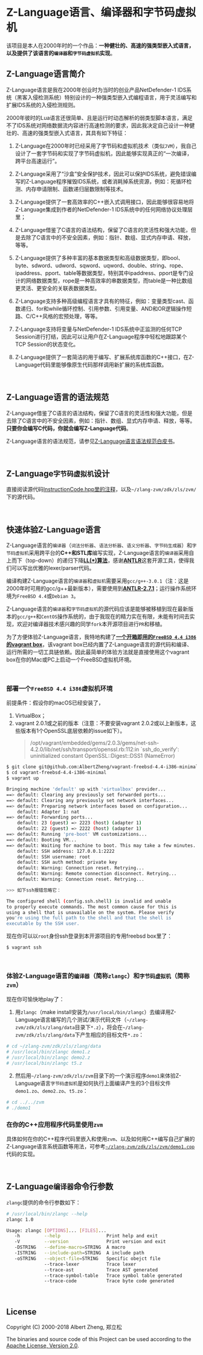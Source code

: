 # Z-Language语言、编译器和字节码虚拟机

该项目是本人在2000年时的一个作品：**一种健壮的、高速的强类型嵌入式语言，以及提供了该语言的`编译器`和`字节码虚拟机`实现**。

## Z-Language语言简介

Z-Language语言是我在2000年创业时为当时的创业产品NetDefender-1 IDS系统（黑客入侵检测系统）特别设计的一种强类型嵌入式编程语言，用于灵活编写和扩展IDS系统的入侵检测规则。

2000年彼时的Lua语言还很简单、且是运行时动态解析的弱类型脚本语言，满足不了IDS系统对网络数据流内容进行高速检测的要求，因此我决定自己设计一种健壮的、高速的强类型嵌入式语言，其具有如下特征：

1. Z-Language在2000年时已经采用了字节码和虚拟机技术（类似`JVM`），我自己设计了一套字节码和实现了字节码虚拟机，因此能够实现真正的“一次编译，跨平台高速运行”。

2. Z-Language采用了“沙盒”安全保护技术，因此可以保护IDS系统，避免错误编写的Z-Language程序摧毁IDS系统，或者消耗掉系统资源，例如：死循环检测、内存申请限制、函数递归层数限制等技术。

3. Z-Language提供了一套高效率的C++嵌入式调用接口，因此能够很容易地将Z-Language集成到作者的NetDefender-1 IDS系统中的任何网络协议处理层里；

4. Z-Language借鉴了C语言的语法结构，保留了C语言的灵活性和强大功能，但是去除了C语言中的不安全因素，例如：指针、数组、显式内存申请、释放，等等。

5. Z-Language提供了多种丰富的基本数据类型和高级数据类型，即bool、byte、sdword、udword、sqword、uqword、double、string、rope、ipaddress、pport、table等数据类型，特别其中ipaddress、pport是专门设计的网络数据类型，rope是一种高效率的串数据类型，而table是一种比数组更灵活、更安全的关联表数据类型。

6. Z-Language支持多种高级编程语言才具有的特征，例如：变量类型cast、函数递归、for和while循环控制、引用参数、引用变量、AND和OR逻辑操作短路、C/C++风格的宏预处理，等等。

7. Z-Language支持将变量与NetDefender-1 IDS系统中正监测的任何TCP Session进行打结，因此可以让用户在Z-Language程序中轻松地跟踪某个TCP Session的状态变化。

8. Z-Language提供了一套简洁的用于编写、扩展系统库函数的C++接口，在Z-Language代码里能够像原生代码那样调用新扩展的系统库函数。

<br>

## Z-Language语言的语法规范

Z-Language借鉴了C语言的语法结构，保留了C语言的灵活性和强大功能，但是去除了C语言中的不安全因素，例如：指针、数组、显式内存申请、释放，等等。**只要你会编写C代码，你就会编写Z-Language代码**。

Z-Language语言的语法规范，请参见[Z-Language语言语法规范白皮书](/doc/Z-Language语言语法规范白皮书.pdf)。

<br>

## Z-Language`字节码虚拟机`设计

直接阅读源代码[InstructionCode.hpp里的注释](https://github.com/AlbertZheng/zlang-zvm/blob/master/zdk/zls/zvm/InstructionCode.hpp)，以及`~/zlang-zvm/zdk/zls/zvm/`下的源代码。

<br>

## 快速体验Z-Language语言

Z-Language语言的`编译器`（`词法分析器`、`语法分析器`、`语义分析器`、`字节码生成器`）和`字节码虚拟机`采用跨平台的**C++**和**STL库**编写实现，Z-Language语言的`编译器`采用自上而下（top-down）的递归下降[**LL(*)算法**](https://en.wikipedia.org/wiki/LL_parser)，感谢[**ANTLR**](http://www.antlr.org/)这套开源工具，使得我们可以写出优雅的lexer/parser代码。

编译构建Z-Language语言的`编译器`和`虚拟机`需要采用`gcc/g++-3.0.1`（注：这是2000年时可用的gcc/g++最新版本），需要使用到[**ANTLR-2.7.1**](http://www.antlr2.org)；运行操作系统环境为`FreeBSD 4.4`或`Debian 3`。

Z-Language语言的`编译器`和`字节码虚拟机`的源代码应该是能够被移植到现在最新版本的`gcc/g++`和`CentOS`操作系统的，由于我现在的精力实在有限，未能有时间去实现，欢迎对编译器技术感兴趣的同学`fork`本开源项目进行`PR`和移植。

为了方便体验Z-Language语言，我特地构建了[**一个开箱即用的`FreeBSD 4.4 i386`的vagrant box**](https://github.com/AlbertZheng/vagrant-freebsd-4.4-i386-minimal)，该vagrant box已经内置了Z-Language语言的源代码和编译、运行所需的一切工具链依赖。因此最简单的体验方法就是直接使用这个vagrant box在你的Mac或PC上启动一个FreeBSD虚拟机环境。

<br>

### 部署一个`FreeBSD 4.4 i386`虚拟机环境

前提条件：假设你的macOS已经安装了，
1. VirtualBox；
2. vagrant 2.0.1或之前的版本（注意：不要安装vagrant 2.0.2或以上新版本，这些版本有1个OpenSSL底层依赖的issue如下）。
    > /opt/vagrant/embedded/gems/2.0.3/gems/net-ssh-4.2.0/lib/net/ssh/transport/openssl.rb:112:in `ssh_do_verify':
    > uninitialized constant OpenSSL::Digest::DSS1 (NameError)

```bash
$ git clone git@github.com:AlbertZheng/vagrant-freebsd-4.4-i386-minimal.git
$ cd vagrant-freebsd-4.4-i386-minimal
$ vagrant up

Bringing machine 'default' up with 'virtualbox' provider...
==> default: Clearing any previously set forwarded ports...
==> default: Clearing any previously set network interfaces...
==> default: Preparing network interfaces based on configuration...
    default: Adapter 1: nat
==> default: Forwarding ports...
    default: 23 (guest) => 2223 (host) (adapter 1)
    default: 22 (guest) => 2222 (host) (adapter 1)
==> default: Running 'pre-boot' VM customizations...
==> default: Booting VM...
==> default: Waiting for machine to boot. This may take a few minutes...
    default: SSH address: 127.0.0.1:2222
    default: SSH username: root
    default: SSH auth method: private key
    default: Warning: Connection reset. Retrying...
    default: Warning: Remote connection disconnect. Retrying...
    default: Warning: Connection reset. Retrying...

>>> 如下ssh报错忽略它：

The configured shell (config.ssh.shell) is invalid and unable
to properly execute commands. The most common cause for this is
using a shell that is unavailable on the system. Please verify
you're using the full path to the shell and that the shell is
executable by the SSH user.
```

现在你可以以`root`身份ssh登录到本开源项目的专用freebsd box里了：
```bash
$ vagrant ssh
```

<br>

### 体验Z-Language语言的`编译器`（简称`zlangc`）和`字节码虚拟机`（简称`zvm`）

现在你可愉快地play了：

1. 用`zlangc`（make install安装为`/usr/local/bin/zlangc`）去编译用Z-Language语言编写的几个测试/演示代码文件（`~/zlang-zvm/zdk/zls/zlang/data`目录下`*.z`），将会在`~/zlang-zvm/zdk/zls/zlang/data`下产生相应的目标文件`*.zo`：

```bash
# cd ~/zlang-zvm/zdk/zls/zlang/data
# /usr/local/bin/zlangc demo1.z
# /usr/local/bin/zlangc demo2.z
# /usr/local/bin/zlangc t5.z
```

2. 然后用`~/zlang-zvm/zdk/zls/zvm`目录下的一个演示程序`demo1`来体验Z-Language语言`字节码虚拟机`是如何执行上面编译产生的3个目标文件`demo1.zo`、`demo2.zo`、`t5.zo`：
```bash
# cd ../../zvm
# ./demo1
```

### 在你的C++应用程序代码里使用`zvm`

具体如何在你的C++程序代码里嵌入和使用`zvm`、以及如何用C++编写自己扩展的Z-Language语言系统函数等用法，可参考[`~/zlang-zvm/zdk/zls/zvm/demo1.cpp`](https://github.com/AlbertZheng/zlang-zvm/blob/master/zdk/zls/zvm/demo1.cpp)代码的实现。

<br>

## Z-Language`编译器`命令行参数

`zlangc`提供的命令行参数如下：
```bash
# /usr/local/bin/zlangc --help
zlangc 1.0

Usage: zlangc [OPTIONS]... [FILES]...
   -h         --help                 Print help and exit
   -V         --version              Print version and exit
   -DSTRING   --define-macro=STRING  A macro
   -ISTRING   --include-path=STRING  A include path
   -oSTRING   --object-file=STRING   Specific obejct file
              --trace-lexer          Trace lexer
              --trace-ast            Trace AST generated
              --trace-symbol-table   Trace symbol table generated
              --trace-code           Trace byte code generated
```

<br>

## License

Copyright (C) 2000-2018 Albert Zheng, 郑立松

The binaries and source code of this Project can be used according to the [Apache License, Version 2.0](http://www.apache.org/licenses/LICENSE-2.0.html).
